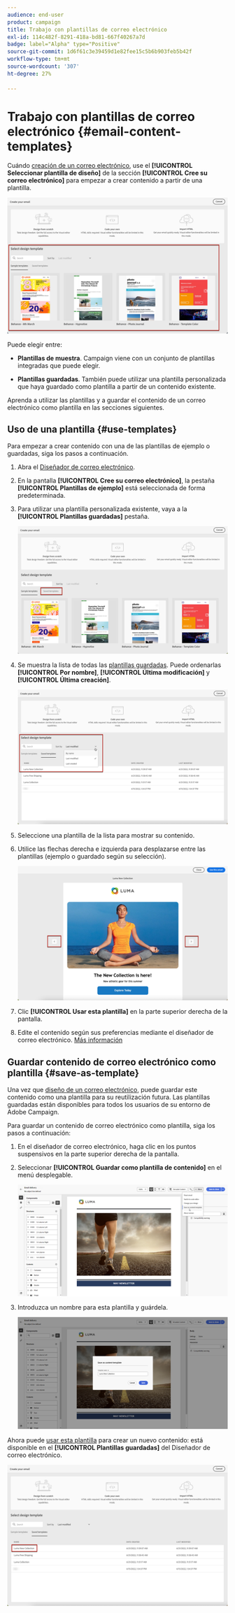 ```yaml
---
audience: end-user
product: campaign
title: Trabajo con plantillas de correo electrónico
exl-id: 114c482f-8291-418a-bd81-667f40267a7d
badge: label="Alpha" type="Positive"
source-git-commit: 1d6f61c3e39459d1e82fee15c5b6b903feb5b42f
workflow-type: tm+mt
source-wordcount: '307'
ht-degree: 27%

---
```


# Trabajo con plantillas de correo electrónico {#email-content-templates}

Cuándo [creación de un correo electrónico](../email/create-email.md), use el **[!UICONTROL Seleccionar plantilla de diseño]** de la sección **[!UICONTROL Cree su correo electrónico]** para empezar a crear contenido a partir de una plantilla.

![](assets/email_designer-templates.png)

Puede elegir entre:

* **Plantillas de muestra**. Campaign viene con un conjunto de plantillas integradas que puede elegir.

* **Plantillas guardadas**. También puede utilizar una plantilla personalizada que haya guardado como plantilla a partir de un contenido existente.

Aprenda a utilizar las plantillas y a guardar el contenido de un correo electrónico como plantilla en las secciones siguientes.

## Uso de una plantilla {#use-templates}

Para empezar a crear contenido con una de las plantillas de ejemplo o guardadas, siga los pasos a continuación.

1. Abra el [Diseñador de correo electrónico](create-email-content.md).

1. En la pantalla **[!UICONTROL Cree su correo electrónico]**, la pestaña **[!UICONTROL Plantillas de ejemplo]** está seleccionada de forma predeterminada.

1. Para utilizar una plantilla personalizada existente, vaya a la **[!UICONTROL Plantillas guardadas]** pestaña.

   ![](assets/email_designer-saved-templates-tab.png)

1. Se muestra la lista de todas las [plantillas guardadas](#save-as-template). Puede ordenarlas **[!UICONTROL Por nombre]**, **[!UICONTROL Última modificación]** y **[!UICONTROL Última creación]**.

   ![](assets/email_designer-saved-templates.png)

1. Seleccione una plantilla de la lista para mostrar su contenido.

1. Utilice las flechas derecha e izquierda para desplazarse entre las plantillas (ejemplo o guardado según su selección).

   ![](assets/email_designer-saved-templates-navigate.png)

1. Clic **[!UICONTROL Usar esta plantilla]** en la parte superior derecha de la pantalla.

1. Edite el contenido según sus preferencias mediante el diseñador de correo electrónico. [Más información](create-email-content.md)

## Guardar contenido de correo electrónico como plantilla {#save-as-template}

Una vez que [diseño de un correo electrónico](create-email-content.md), puede guardar este contenido como una plantilla para su reutilización futura. Las plantillas guardadas están disponibles para todos los usuarios de su entorno de Adobe Campaign.

Para guardar un contenido de correo electrónico como plantilla, siga los pasos a continuación:

1. En el diseñador de correo electrónico, haga clic en los puntos suspensivos en la parte superior derecha de la pantalla.

1. Seleccionar **[!UICONTROL Guardar como plantilla de contenido]** en el menú desplegable.

   ![](assets/email_designer-save-template.png)

1. Introduzca un nombre para esta plantilla y guárdela.

   ![](assets/email_designer-template-name.png)

Ahora puede [usar esta plantilla](#use-templates) para crear un nuevo contenido: está disponible en el **[!UICONTROL Plantillas guardadas]** del Diseñador de correo electrónico.

![](assets/email_designer-saved-template.png)
